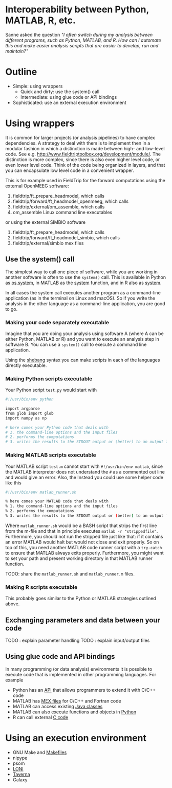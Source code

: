 # Interoperability between Python, MATLAB, R, etc.

Sanne asked the question _"I often switch during my analysis between different programs, such as Python, MATLAB, and R. How can I automate this and make easier analysis scripts that are easier to develop, run and maintain?"_

# Outline

-   Simple: using wrappers
    -   Quick and dirty: use the system() call
    -   Intermediate: using glue code or API bindings
-   Sophisticated: use an external execution environment

# Using wrappers

It is common for larger projects (or analysis pipelines) to have complex dependencies. A strategy to deal with them is to implement then in a modular fashion in which a distinction is made between high- and low-level code. See e.g. <http://www.fieldtriptoolbox.org/development/module/>. The distinction is more complex, since there is also even higher level code, or even lower level code. Think of the code being organized in layers, and that you can encapsulate low level code in a convenient wrapper.

This is for example used in FieldTrip for the forward computations using the external OpenMEEG software:

1.  fieldtrip/ft_prepare_headmodel, which calls
2.  fieldtrip/forward/ft_headmodel_openmeeg, which calls
3.  fieldtrip/external/om_assemble, which calls
4.  om_assemble Linux command line executables

or using the external SIMBIO software

1.  fieldtrip/ft_prepare_headmodel, which calls
2.  fieldtrip/forward/ft_headmodel_simbio, which calls
3.  fieldtrip/external/simbio mex files

## Use the system() call

The simplest way to call one piece of software, while you are working in another software is often to use the `system()` call. This is available in Python as [os.system](https://docs.python.org/3/library/os.html#os.system), in MATLAB as the [system](https://nl.mathworks.com/help/matlab/ref/system.html) function, and in R also as [system](https://www.rdocumentation.org/packages/base/versions/3.6.2/topics/system).

In all cases the system call executes another program as a command-line application (as in the terminal on Linux and macOS). So if you write the analysis in the other language as a command-line application, you are good to go.

### Making your code separately executable

Imagine that you are doing your analysis using software A (where A can be either Python, MATLAB or R) and you want to execute an analysis step in software B. You can use a `system()` call to execute a command line application.

Using the [shebang](https://en.wikipedia.org/wiki/Shebang_(Unix)) syntax you can make scripts in each of the languages directly executable.

### Making Python scripts executable

Your Python script `test.py` would start with

```bash
#!/usr/bin/env python

import argparse
from glob import glob
import numpy as np

# here comes your Python code that deals with
# 1. the command-line options and the input files
# 2. performs the computations
# 3. writes the results to the STDOUT output or (better) to an output file
```

### Making MATLAB scripts executable

Your MATLAB script `test.m` cannot start with `#!/usr/bin/env matlab`, since the MATLAB interpreter does not understand the `#` as a commented out line and would give an error. Also, the Instead you could use some helper code like this

```bash
#!/usr/bin/env matlab_runner.sh

% here comes your MATLAB code that deals with
% 1. the command-line options and the input files
% 2. performs the computations
% 3. writes the results to the STDOUT output or (better) to an output file
```

Where `matlab_runner.sh` would be a BASH script that strips the first line from the m-file and that in principle executes `matlab -r "strippedfile"`. Furthermore, you should not run the stripped file just like that: if it contains an error MATLAB would halt but would not close and exit properly. So on top of this, you need another MATLAB code runner script with a `try-catch` to ensure that MATLAB always exits properly. Furthermore, you might want to set your path and present working directory in that MATLAB runner function.

TODO: share the `matlab_runner.sh` and `matlab_runner.m` files.

### Making R scripts executable

This probably goes similar to the Python or MATLAB strategies outlined above.

## Exchanging parameters and data between your code

TODO : explain parameter handling
TODO : explain input/output files

## Using glue code and API bindings

In many programming (or data analysis) environments it is possible to execute code that is implemented in other programming languages. For example

-   Python has an [API](https://docs.python.org/3/c-api/index.html) that allows programmers to extend it with C/C++ code
-   MATLAB has [MEX files](https://nl.mathworks.com/help/matlab/call-mex-file-functions.html?s_tid=CRUX_lftnav) for C/C++ and Fortran code
-   MATLAB can access existing [Java classes](https://nl.mathworks.com/help/matlab/using-java-libraries-in-matlab.html?s_tid=CRUX_lftnav)
-   MATLAB can also execute functions and objects in [Python](https://nl.mathworks.com/help/matlab/call-python-libraries.html?s_tid=CRUX_lftnav)
-   R can call external [C code](http://mazamascience.com/WorkingWithData/?p=1067)

# Using an execution environment

-   GNU Make and [Makefiles](https://en.wikipedia.org/wiki/Makefile)
-   nipype
-   psom
-   [LONI](http://pipeline.loni.usc.edu)
-   [Taverna](https://taverna.incubator.apache.org)
-   Galaxy
